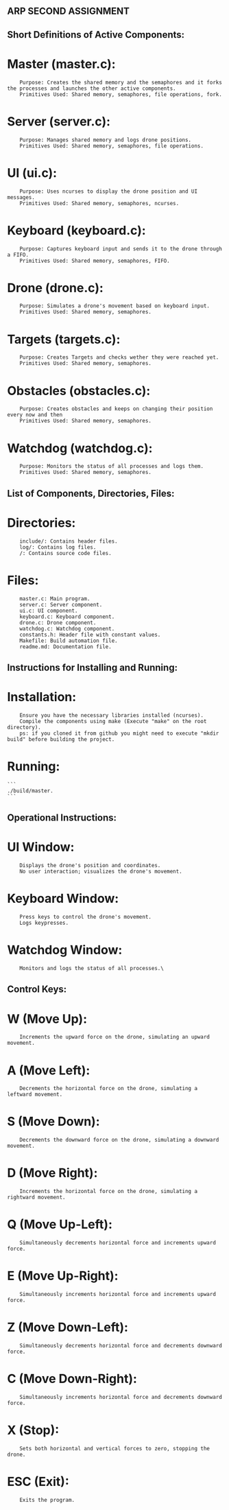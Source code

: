 ## ARP SECOND ASSIGNMENT

## Short Definitions of Active Components:

#    Master (master.c):
        Purpose: Creates the shared memory and the semaphores and it forks the processes and launches the other active components.
        Primitives Used: Shared memory, semaphores, file operations, fork.

#   Server (server.c):
        Purpose: Manages shared memory and logs drone positions.
        Primitives Used: Shared memory, semaphores, file operations.

#    UI (ui.c):
        Purpose: Uses ncurses to display the drone position and UI messages.
        Primitives Used: Shared memory, semaphores, ncurses.

#    Keyboard (keyboard.c):
        Purpose: Captures keyboard input and sends it to the drone through a FIFO.
        Primitives Used: Shared memory, semaphores, FIFO.

#    Drone (drone.c):
        Purpose: Simulates a drone's movement based on keyboard input.
        Primitives Used: Shared memory, semaphores.
        
 #    Targets (targets.c):
        Purpose: Creates Targets and checks wether they were reached yet.
        Primitives Used: Shared memory, semaphores.
        
 #    Obstacles (obstacles.c):
        Purpose: Creates obstacles and keeps on changing their position every now and then
        Primitives Used: Shared memory, semaphores.

#    Watchdog (watchdog.c):
        Purpose: Monitors the status of all processes and logs them.
        Primitives Used: Shared memory, semaphores.


## List of Components, Directories, Files:

  #  Directories:
        include/: Contains header files.
        log/: Contains log files.
        /: Contains source code files.

  #  Files:
      	master.c: Main program.
        server.c: Server component.
        ui.c: UI component.
        keyboard.c: Keyboard component.
        drone.c: Drone component.
        watchdog.c: Watchdog component.
        constants.h: Header file with constant values.
        Makefile: Build automation file.
        readme.md: Documentation file.

## Instructions for Installing and Running:

  #  Installation:
        Ensure you have the necessary libraries installed (ncurses).
        Compile the components using make (Execute "make" on the root directory). 
        ps: if you cloned it from github you might need to execute "mkdir build" before building the project.

   # Running:
    ```
    ./build/master.
    ```

## Operational Instructions:

  #  UI Window:
        Displays the drone's position and coordinates.
        No user interaction; visualizes the drone's movement.

  #  Keyboard Window:
        Press keys to control the drone's movement.
        Logs keypresses.


  #  Watchdog Window:
        Monitors and logs the status of all processes.\
        

## Control Keys:

  #  W (Move Up):
        Increments the upward force on the drone, simulating an upward movement.

  #  A (Move Left):
        Decrements the horizontal force on the drone, simulating a leftward movement.

  #  S (Move Down):
        Decrements the downward force on the drone, simulating a downward movement.

  #  D (Move Right):
        Increments the horizontal force on the drone, simulating a rightward movement.

  #  Q (Move Up-Left):
        Simultaneously decrements horizontal force and increments upward force.

  #  E (Move Up-Right):
        Simultaneously increments horizontal force and increments upward force.

  #  Z (Move Down-Left):
        Simultaneously decrements horizontal force and decrements downward force.

  #  C (Move Down-Right):
        Simultaneously increments horizontal force and decrements downward force.

  #  X (Stop):
        Sets both horizontal and vertical forces to zero, stopping the drone.

  #  ESC (Exit):
        Exits the program.
        




